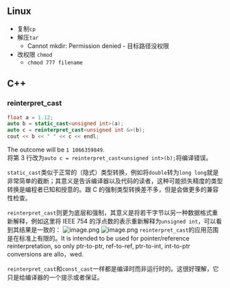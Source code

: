 
## Linux
- 复制`cp`
- 解压`tar`
   - Cannot mkdir: Permission denied - 目标路径没权限
- 改权限 `chmod`
   - `chmod 777 filename`


## C++

### reinterpret_cast
```cpp
float a = 1.12;
auto b = static_cast<unsigned int>(a);
auto c = reinterpret_cast<unsigned int &>(b);
cout << b << " " << c << endl;
```
The outcome will be `1 1066359849`.<br />将第 3 行改为`auto c = reinterpret_cast<unsigned int>(b);`将编译错误。

`static_cast`类似于正常的（隐式）类型转换，例如将`double`转为`long long`就是非常简单的截断；其意义是告诉编译器以及代码的读者，这种可能损失精度的类型转换是编程者已知和授意的。跟 C 的强制类型转换差不多，但是会做更多的兼容性检查。

`reinterpret_cast`则更为底层和强制，其意义是将若干字节以另一种数据格式重新解释，例如这里将 IEEE 754 的浮点数的表示重新解释为`unsigned int`，可以看到其结果是一致的：
![image.png](./assets/1658198723280-d2559ed8-acc3-47c0-b641-69a1b70ffcb1.png)
![image.png](./assets/1658198731275-364dc0fd-7add-4013-af06-21d613463285.png)
`reinterpret_cast`的应用范围是在标准上有限的。It is intended to be used for pointer/reference reinterpretation, so only ptr-to-ptr, ref-to-ref, ptr-to-int, int-to-ptr conversions are allo，wed.

`reinterpret_cast`和`const_cast`一样都是编译时而非运行时的。这很好理解，它只是给编译器的一个提示或者保证。

